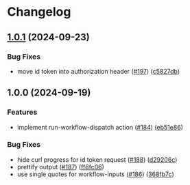 # Changelog

## [1.0.1](https://github.com/abinnovision/actions/compare/run-workflow-dispatch-source-v1.0.0...run-workflow-dispatch-source-v1.0.1) (2024-09-23)


### Bug Fixes

* move id token into authorization header ([#197](https://github.com/abinnovision/actions/issues/197)) ([c5827db](https://github.com/abinnovision/actions/commit/c5827db834ef70e8e1c6205c9896856d76ea7a92))

## 1.0.0 (2024-09-19)


### Features

* implement run-workflow-dispatch action ([#184](https://github.com/abinnovision/actions/issues/184)) ([eb51e86](https://github.com/abinnovision/actions/commit/eb51e86774d411f67b61ecdb9f01bc1c631d1078))


### Bug Fixes

* hide curl progress for id token request ([#188](https://github.com/abinnovision/actions/issues/188)) ([d29206c](https://github.com/abinnovision/actions/commit/d29206c69c8833ae71d19c0029d67ffc5f1a9c2f))
* prettify output ([#187](https://github.com/abinnovision/actions/issues/187)) ([ff6fc06](https://github.com/abinnovision/actions/commit/ff6fc06794cdeb6f08e824d8d42ce4073025e0a9))
* use single quotes for workflow-inputs ([#186](https://github.com/abinnovision/actions/issues/186)) ([368fb7c](https://github.com/abinnovision/actions/commit/368fb7c1937ca3536b611b3d3192891654630154))
